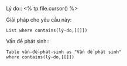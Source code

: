 Lý do:: <% tp.file.cursor() %>

Giải pháp cho yêu cầu này:
```dataview
List where contains(lý-do,[[]])
```

Vấn đề phát sinh::
```dataview
Table vấn-đề-phát-sinh as "Vấn đề phát sinh" 
where contains(lý-do,[[]])
```